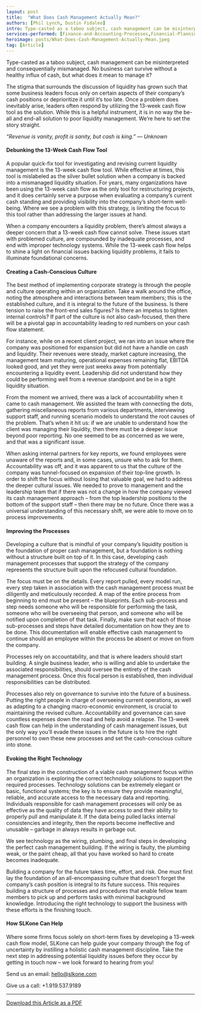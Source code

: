 ```yaml
---
layout: post
title:  "What Does Cash Management Actually Mean?"
authors: [Phil Lynch, Dustin Fidaleo]
intro: Type-casted as a taboo subject, cash management can be misinterpreted and consequentially mismanaged. No business can survive without a healthy influx of cash, but what does it mean to manage it? 
services-performed: [Finance-and-Accounting-Processes,Financial-Planning-and-Analysis,Goals-Alignment]
heroimage: posts/What-Does-Cash-Management-Actually-Mean.jpeg
tag: [Article]
---
```


Type-casted as a taboo subject, cash management can be misinterpreted and consequentially mismanaged. No business can survive without a healthy influx of cash, but what does it mean to manage it? 

The stigma that surrounds the discussion of liquidity has grown such that some business leaders focus only on certain aspects of their company’s cash positions or deprioritize it until it’s too late. Once a problem does inevitably arise, leaders often respond by utilizing the 13-week cash flow tool as the solution. While this is a helpful instrument, it is in no way the be-all and end-all solution to poor liquidity management. We’re here to set the story straight.

<i>“Revenue is vanity, profit is sanity, but cash is king.” — Unknown</i>

#### Debunking the 13-Week Cash Flow Tool 

A popular quick-fix tool for investigating and revising current liquidity management is the 13-week cash flow tool. While effective at times, this tool is mislabeled as the silver bullet solution when a company is backed into a mismanaged liquidity situation. For years, many organizations have been using the 13-week cash flow as the only tool for restructuring projects, and it does certainly serve a purpose when evaluating a company’s current cash standing and providing visibility into the company’s short-term well-being. Where we see a problem with this strategy, is limiting the focus to this tool rather than addressing the larger issues at hand.

When a company encounters a liquidity problem, there’s almost always a deeper concern that a 13-week cash flow cannot solve. These issues start with problemed culture, are compounded by inadequate processes, and end with improper technology systems. While the 13-week cash flow helps to shine a light on financial issues backing liquidity problems, it fails to illuminate foundational concerns. 

#### Creating a Cash-Conscious Culture

The best method of implementing corporate strategy is through the people and culture operating within an organization. Take a walk around the office, noting the atmosphere and interactions between team members; this is the established culture, and it is integral to the future of the business. Is there tension to raise the front-end sales figures? Is there an impetus to tighten internal controls? If part of the culture is not also cash-focused, then there will be a pivotal gap in accountability leading to red numbers on your cash flow statement. 

For instance, while on a recent client project, we ran into an issue where the company was positioned for expansion but did not have a handle on cash and liquidity. Their revenues were steady, market capture increasing, the management team maturing, operational expenses remaining flat, EBITDA looked good, and yet they were just weeks away from potentially encountering a liquidity event. Leadership did not understand how they could be performing well from a revenue standpoint and be in a tight liquidity situation. 

From the moment we arrived, there was a lack of accountability when it came to cash management. We assisted the team with connecting the dots, gathering miscellaneous reports from various departments, interviewing support staff, and running scenario models to understand the root causes of the problem. That’s when it hit us: if we are unable to understand how the client was managing their liquidity, then there must be a deeper issue beyond poor reporting. No one seemed to be as concerned as we were, and that was a significant issue.

When asking internal partners for key reports, we found employees were unaware of the reports and, in some cases, unsure who to ask for them. Accountability was off, and it was apparent to us that the culture of the company was tunnel-focused on expansion of their top-line growth. In order to shift the focus without losing that valuable goal, we had to address the deeper cultural issues. We needed to prove to management and the leadership team that if there was not a change in how the company viewed its cash management approach – from the top leadership positions to the bottom of the support staff – then there may be no future. Once there was a universal understanding of this necessary shift, we were able to move on to process improvements.

#### Improving the Processes

Developing a culture that is mindful of your company’s liquidity position is the foundation of proper cash management, but a foundation is nothing without a structure built on top of it. In this case, developing cash management processes that support the strategy of the company represents the structure built upon the refocused cultural foundation.

The focus must be on the details. Every report pulled, every model run, every step taken in association with the cash management process must be diligently and meticulously recorded. A map of the entire process from beginning to end must be present – the blueprints. Each sub-process and step needs someone who will be responsible for performing the task, someone who will be overseeing that person, and someone who will be notified upon completion of that task. Finally, make sure that each of those sub-processes and steps have detailed documentation on how they are to be done. This documentation will enable effective cash management to continue should an employee within the process be absent or move on from the company. 

Processes rely on accountability, and that is where leaders should start building. A single business leader, who is willing and able to undertake the associated responsibilities, should oversee the entirety of the cash management process. Once this focal person is established, then individual responsibilities can be distributed. 

Processes also rely on governance to survive into the future of a business. Putting the right people in charge of overseeing current operations, as well as adapting to a changing macro-economic environment, is crucial to maintaining the revised culture. Accountability and governance can save countless expenses down the road and help avoid a relapse. The 13-week cash flow can help in the understanding of cash management issues, but the only way you’ll evade these issues in the future is to hire the right personnel to own these new processes and set the cash-conscious culture into stone.

#### Evoking the Right Technology

The final step in the construction of a viable cash management focus within an organization is exploring the correct technology solutions to support the required processes. Technology solutions can be extremely elegant or basic, functional systems; the key is to ensure they provide meaningful, reliable, and accurate access to the necessary data and reporting. Individuals responsible for cash management processes will only be as effective as the quality of data they have access to and their ability to properly pull and manipulate it. If the data being pulled lacks internal consistencies and integrity, then the reports become ineffective and unusable – garbage in always results in garbage out.

We see technology as the wiring, plumbing, and final steps in developing the perfect cash management building. If the wiring is faulty, the plumbing weak, or the paint cheap, all that you have worked so hard to create becomes inadequate. 

Building a company for the future takes time, effort, and risk. One must first lay the foundation of an all-encompassing culture that doesn’t forget the company’s cash position is integral to its future success. This requires building a structure of processes and procedures that enable fellow team members to pick up and perform tasks with minimal background knowledge. Introducing the right technology to support the business with these efforts is the finishing touch.

#### How SLKone Can Help

Where some firms focus solely on short-term fixes by developing a 13-week cash flow model, SLKone can help guide your company through the fog of uncertainty by instilling a holistic cash management discipline. Take the next step in addressing potential liquidity issues before they occur by getting in touch now – we look forward to hearing from you! 

Send us an email: hello@slkone.com

Give us a call: +1.919.537.9189

___

<a href="https://slkone.com/files/SLKone_Article_Cash-Management_2019.pdf" class="btn-filled" target="_blank">Download this Article as a PDF</a>

